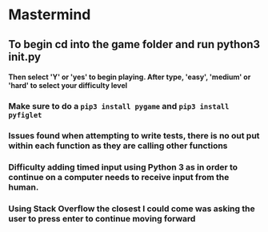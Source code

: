 # Mastermind

## To begin cd into the game folder and run python3 **init**.py

#### Then select 'Y' or 'yes' to begin playing. After type, 'easy', 'medium' or 'hard' to select your difficulty level

### Make sure to do a `pip3 install pygame` and `pip3 install pyfiglet`

### Issues found when attempting to write tests, there is no out put within each function as they are calling other functions

### Difficulty adding timed input using Python 3 as in order to continue on a computer needs to receive input from the human.

### Using Stack Overflow the closest I could come was asking the user to press enter to continue moving forward
